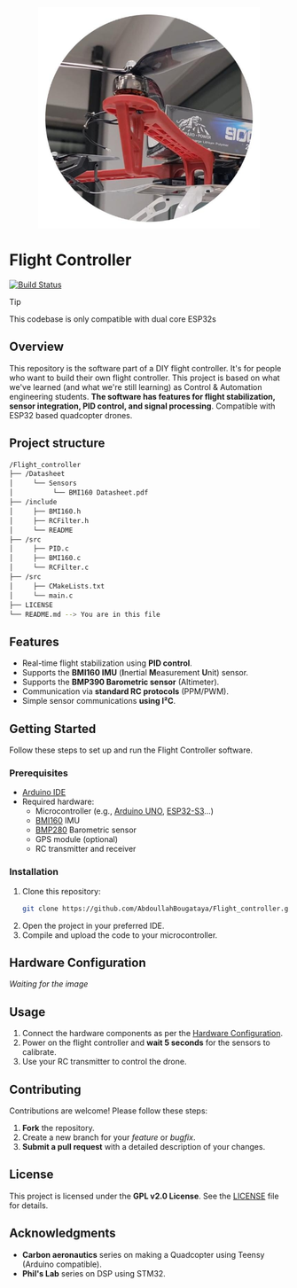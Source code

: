 <div align='center'><img src='https://github.com/AbdoullahBougataya/Flight_controller/blob/main/img/Quadimg.jpg' alt="Quadcopter" width="400" height="400" style="display: block; margin: 0 auto"/></div>

# Flight Controller

[![Build Status](https://img.shields.io/badge/build-passing-cyan?style=flat-square&logo=arduino&logoColor=cyan)](https://github.com/AbdoullahBougataya/Flight_controller/.github/workflows/main.yml)

> [!TIP]
> This codebase is only compatible with dual core ESP32s

## Overview

This repository is the software part of a DIY flight controller. It's for people who want to build their own flight controller. This project is based on what we've learned (and what we're still learning) as Control & Automation engineering students. **The software has features for flight stabilization, sensor integration, PID control, and signal processing**. Compatible with ESP32 based quadcopter drones.

## Project structure
``` sh
/Flight_controller
├── /Datasheet
│     └── Sensors
│          └── BMI160 Datasheet.pdf
├── /include
│     ├── BMI160.h
│     ├── RCFilter.h
│     └── README
├── /src
│     ├── PID.c
│     ├── BMI160.c
│     └── RCFilter.c
├── /src
│     ├── CMakeLists.txt
│     └── main.c
├── LICENSE
└── README.md --> You are in this file
```

## Features

- Real-time flight stabilization using **PID control**.
- Supports the **BMI160 IMU** (**I**nertial **M**easurement **U**nit) sensor.
- Supports the **BMP390 Barometric sensor** (Altimeter).
- Communication via **standard RC protocols** (PPM/PWM).
- Simple sensor communications **using I²C**.

## Getting Started

Follow these steps to set up and run the Flight Controller software.

### Prerequisites

- [Arduino IDE](https://www.arduino.cc/en/software)
- Required hardware:
  - Microcontroller (e.g., [Arduino UNO](https://store.arduino.cc/products/arduino-uno-rev3), [ESP32-S3](https://www.espressif.com/en/products/socs/esp32-s3)...)
  - [BMI160](https://www.bosch-sensortec.com/products/motion-sensors/imus/bmi160/) IMU
  - [BMP280](https://www.bosch-sensortec.com/products/environmental-sensors/pressure-sensors/pressure-sensors-bmp280.html) Barometric sensor
  - GPS module (optional)
  - RC transmitter and receiver

### Installation

1. Clone this repository:
   ```bash
   git clone https://github.com/AbdoullahBougataya/Flight_controller.git
   ```
2. Open the project in your preferred IDE.
3. Compile and upload the code to your microcontroller.

## Hardware Configuration

_Waiting for the image_

## Usage

1. Connect the hardware components as per the [Hardware Configuration](#Hardware-Configuration).
2. Power on the flight controller and **wait 5 seconds** for the sensors to calibrate.
3. Use your RC transmitter to control the drone.

## Contributing

Contributions are welcome! Please follow these steps:

1. **Fork** the repository.
2. Create a new branch for your *feature* or *bugfix*.
3. **Submit a pull request** with a detailed description of your changes.

## License

This project is licensed under the **GPL v2.0 License**. See the [LICENSE](LICENSE) file for details.

## Acknowledgments

- **Carbon aeronautics** series on making a Quadcopter using Teensy (Arduino compatible).
- **Phil's Lab** series on DSP using STM32.

